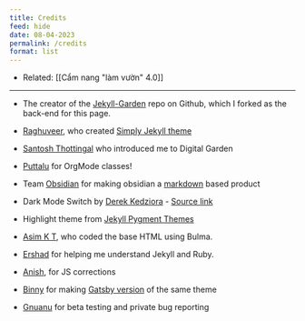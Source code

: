 ```yaml
---
title: Credits
feed: hide
date: 08-04-2023
permalink: /credits
format: list
---
```


- Related: [[Cẩm nang "làm vườn" 4.0]]

___

-   The creator of the [Jekyll-Garden](https://github.com/Jekyll-Garden/jekyll-garden.github.io)  repo on Github, which I forked as the back-end for this page.
-   [Raghuveer](https://github.com/rgvr), who created [Simply Jekyll theme](https://github.com/rgvr/simply-jekyll)
-   [Santosh Thottingal](https://github.com/santhoshtr) who introduced me to Digital Garden
-   [Puttalu](https://github.com/aashiks) for OrgMode classes!
-   Team [Obsidian](https://obsidian.md/) for making obsidian a [markdown](https://daringfireball.net/projects/markdown/) based product
-   Dark Mode Switch by [Derek Kedziora](https://github.com/derekkedziora) - [Source link](https://github.com/derekkedziora/jekyll-demo/blob/master/scripts/mode-switcher.js)
-   Highlight theme from [Jekyll Pygment Themes](https://github.com/jwarby/jekyll-pygments-themes)

- [Asim K T](https://github.com/asimkt), who coded the base HTML using Bulma. 
- [Ershad](https://github.com/ershad) for helping me understand Jekyll and Ruby. 
- [Anish](https://github.com/anishsheela), for JS corrections
- [Binny](https://github.com/binnyva) for making [Gatsby version](https://github.com/binnyva/gatsby-garden) of the same theme
- [Gnuanu](https://github.com/gnuanu) for beta testing and private bug reporting
